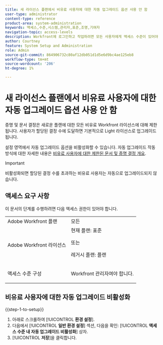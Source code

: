 ```yaml
---
title: 새 라이선스 플랜에서 비유료 사용자에 대한 자동 업그레이드 옵션 사용 안 함
user-type: administrator
content-type: reference
product-area: system-administration
keywords: 액세스,수준,시스템,관리자,표준,조명,기여자
navigation-topic: access-levels
description: Workfront에 로그인하고 작업하려면 모든 사용자에게 액세스 수준이 있어야 합니다. 액세스 수준을 사용하여 사용자가 특정 Workfront 개체 및 영역을 보고 수행할 수 있는 작업을 제어합니다.
author: Courtney
feature: System Setup and Administration
role: Admin
source-git-commit: 864906732c80af12db051d1d5e6d9bc4ae125eb8
workflow-type: tm+mt
source-wordcount: '206'
ht-degree: 1%

---
```



# 새 라이선스 플랜에서 비유료 사용자에 대한 자동 업그레이드 옵션 사용 안 함

증명 및 문서 결정은 새로운 플랜에 대한 모든 비유료 Workfront 라이선스에 대해 제한됩니다. 사용자가 할당된 결정 수에 도달하면 기본적으로 Light 라이선스로 업그레이드됩니다.

설정 영역에서 자동 업그레이드 옵션을 비활성화할 수 있습니다. 자동 업그레이드 작동 방식에 대한 자세한 내용은 [비유료 사용자에 대한 제한된 문서 및 증명 결정 개요](/help/quicksilver/review-and-approve-work/proof-doc-decision-limits.md).

>[!IMPORTANT]
>
>비활성화되면 할당된 결정 수를 초과하는 비유료 사용자는 자동으로 업그레이드되지 않습니다.


## 액세스 요구 사항

이 문서의 단계를 수행하려면 다음 액세스 권한이 있어야 합니다.

<table style="table-layout:auto"> 
 <col> 
 <col> 
 <tbody> 
  <tr> 
   <td role="rowheader">Adobe Workfront 플랜</td> 
   <td>모든</td> 
  </tr> 
  <tr> 
   <td role="rowheader">Adobe Workfront 라이선스</td> 
   <td>현재 플랜: 표준
   <p>또는</p>
   <p>레거시 플랜: 플랜</p></td> 
  </tr> 
  <tr> 
   <td role="rowheader">액세스 수준 구성</td> 
   <td> <p>Workfront 관리자여야 합니다.</p></td> 
  </tr> 
 </tbody> 
</table>

## 비유료 사용자에 대한 자동 업그레이드 비활성화

{{step-1-to-setup}}

1. 아래로 스크롤하여 [!UICONTROL **환경 설정**].
1. 다음에서 [!UICONTROL **일반 환경 설정**] 섹션, 다음을 확인: [!UICONTROL **액세스 수준 내 자동 업그레이드 비활성화**] 상자.
1. [!UICONTROL **저장**]&#x200B;을 클릭합니다.
